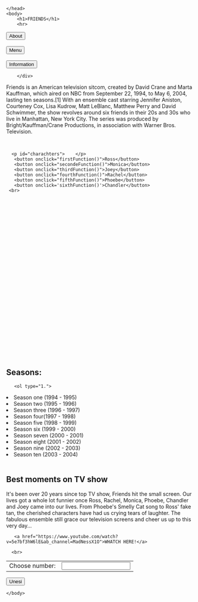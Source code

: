 
<html>
    <head>
<link rel="stylesheet" type="text/css" href="stylesheet.css">
        <title>Friends: Antonia Koscak i Gabriela Dud (Seminarski rad iz kolegija Programski alati II)</title>
        <script src="java.js"></script>
       

    </head>
    <body>
        <h1>FRIENDS</h1>
        <hr>
<div class="container">
        <div class="meni">
		<div class="zaglavlje"><button onclick="show()">About</button></div> 
<br>            <div class="zaglavlje"><button onclick="show()">Menu</button></div>  
<br>            <div class="zaglavlje"><button onclick="show()">Information</button></div>

        </div>
<div>
      <p class="friends">Friends is an American television sitcom, created by David Crane and Marta Kauffman, which aired on NBC from September 22, 1994, to May 6, 2004, lasting ten seasons.[1] With an ensemble cast starring Jennifer Aniston, Courteney Cox, Lisa Kudrow, Matt LeBlanc, Matthew Perry and David Schwimmer, the show revolves around six friends in their 20s and 30s who live in Manhattan, New York City. The series was produced by Bright/Kauffman/Crane Productions, in association with Warner Bros. Television.</p>
      <br>

      <p id="charachters">    </p>
       <button onclick="firstFunction()">Ross</button>
       <button onclick="secondeFunction()">Monica</button>
       <button onclick="thirdFunction()">Joey</button>
       <button onclick="fourthFunction()">Rachel</button>
       <button onclick="fifthFunction()">Phoebe</button>
       <button onclick='sixthFunction()'>Chandler</button>
     <br>
<br>
<br>
<br>
<br>
<br>
<br>
<br>
<br>
<br>
<br>
<br>
<br>
<br>
<br>  
<br>
<br>
<br>
<br>  
<br>
<br>
<br>  
<br>
<br>
<br>
<br>
       <h2>Seasons:</h2>

       <ol type="1.">
 <li>Season one (1994 - 1995)</li>
 <li>Season two (1995 - 1996)</li>
 <li>Season three (1996 - 1997)</li>
 <li>Season four(1997 - 1998)</li>
 <li>Season five (1998 - 1999)</li>
 <li>Season six (1999 - 2000)</li>
 <li>Season seven (2000 - 2001)</li>
 <li>Season eight (2001 - 2002)</li>
 <li>Season nine (2002 - 2003)</li>
 <li>Season ten (2003 - 2004)</li>
       </ol>
       <br>
       <h2>Best moments on TV show</h2>
       <p class="friends">It's been over 20 years since top TV show, Friends hit the small screen. Our lives got a whole lot funnier once Ross, Rachel, Monica, Phoebe, Chandler and Joey came into our lives. From Phoebe's Smelly Cat song to Ross' fake tan, the cherished characters have had us crying tears of laughter. The fabulous ensemble still grace our television screens and cheer us up to this very day...</p>

       <a href="https://www.youtube.com/watch?v=5e7bf3hW6lE&ab_channel=MadNessX1O">WHATCH HERE!</a>
       
      <br>
<form name="actor">
 <table>
 <tr>
 <td>Choose number:</td>
 <td>
 <input type="text" name="tekst"
 size="20">
 </td>
 </tr>
 </table>
 <p>
 <input type="submit" value="Unesi"
 onClick="provjera_duzine()">
</p>
</form>

<div id="footer">
</div>


    </body>
</html>

